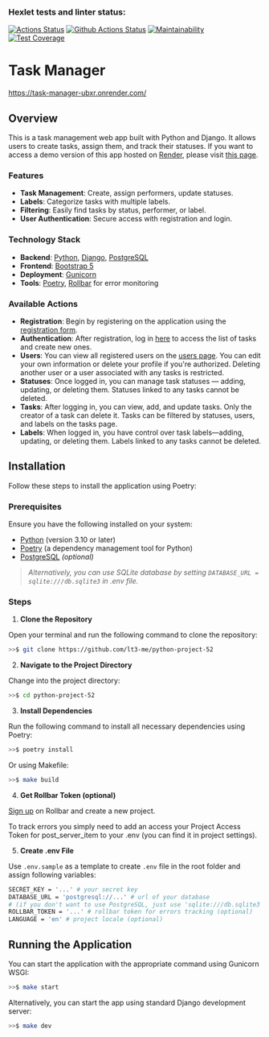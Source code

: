 ### Hexlet tests and linter status:
[![Actions Status](https://github.com/lt3-me/python-project-52/actions/workflows/hexlet-check.yml/badge.svg)](https://github.com/lt3-me/python-project-52/actions)
[![Github Actions Status](https://github.com/lt3-me/python-project-52/workflows/Python%20CI/badge.svg)](https://github.com/lt3-me/python-project-52/actions)
[![Maintainability](https://api.codeclimate.com/v1/badges/1271fd58ac4d36fbd901/maintainability)](https://codeclimate.com/github/lt3-me/python-project-52/maintainability)
[![Test Coverage](https://api.codeclimate.com/v1/badges/1271fd58ac4d36fbd901/test_coverage)](https://codeclimate.com/github/lt3-me/python-project-52/test_coverage)

# Task Manager

https://task-manager-ubxr.onrender.com/

## Overview

This is a task management web app built with Python and Django. It allows users to create tasks, assign them, and track their statuses. If you want to access a demo version of this app hosted on [Render](https://render.com/), please visit [this page](https://task-manager-ubxr.onrender.com/).

### Features

- **Task Management**: Create, assign performers, update statuses.
- **Labels**: Categorize tasks with multiple labels.
- **Filtering**: Easily find tasks by status, performer, or label.
- **User Authentication**: Secure access with registration and login.

### Technology Stack

- **Backend**: [Python](https://python.org), [Django](https://djangoproject.com), [PostgreSQL](https://postgresql.org)
- **Frontend**: [Bootstrap 5](https://getbootstrap.com/)
- **Deployment**: [Gunicorn](https://gunicorn.org/)
- **Tools**: [Poetry](https://python-poetry.org/), [Rollbar](https://rollbar.com/) for error monitoring

### Available Actions

- **Registration**: Begin by registering on the application using the [registration form](https://task-manager-ubxr.onrender.com/users/create/).
- **Authentication**: After registration, log in [here](https://task-manager-ubxr.onrender.com/login/) to access the list of tasks and create new ones.
- **Users**: You can view all registered users on the [users page](https://task-manager-ubxr.onrender.com/users/). You can edit your own information or delete your profile if you're authorized. Deleting another user or a user associated with any tasks is restricted.
- **Statuses**: Once logged in, you can manage task statuses — adding, updating, or deleting them. Statuses linked to any tasks cannot be deleted.
- **Tasks**: After logging in, you can view, add, and update tasks. Only the creator of a task can delete it. Tasks can be filtered by statuses, users, and labels on the tasks page.
- **Labels**: When logged in, you have control over task labels—adding, updating, or deleting them. Labels linked to any tasks cannot be deleted.

## Installation

Follow these steps to install the application using Poetry:

### Prerequisites

Ensure you have the following installed on your system:

- [Python](https://www.python.org/downloads/) (version 3.10 or later)
- [Poetry](https://python-poetry.org/docs/#installation) (a dependency management tool for Python)
- [PostgreSQL](https://www.postgresql.org/download/) *(optional)*

>*Alternatively, you can use SQLite database by setting `DATABASE_URL = sqlite:///db.sqlite3` in .env file.*

### Steps

1. **Clone the Repository**

Open your terminal and run the following command to clone the repository:

```bash
>>$ git clone https://github.com/lt3-me/python-project-52
```

2. **Navigate to the Project Directory**

Change into the project directory:

```bash
>>$ cd python-project-52
```

3. **Install Dependencies**

Run the following command to install all necessary dependencies using Poetry:

```bash
>>$ poetry install
```

Or using Makefile:

```bash
>>$ make build
```

4. **Get Rollbar Token (optional)**

[Sign up](https://rollbar.com/signup/) on Rollbar and create a new project.

To track errors you simply need to add an access your Project Access Token for post_server_item to your .env (you can find it in project settings).

5. **Create .env File**

Use `.env.sample` as a template to create `.env` file in the root folder and assign following variables:

```bash
SECRET_KEY = '...' # your secret key
DATABASE_URL = 'postgresql://...' # url of your database
# (if you don't want to use PostgreSQL, just use 'sqlite:///db.sqlite3')
ROLLBAR_TOKEN = '...' # rollbar token for errors tracking (optional)
LANGUAGE = 'en' # project locale (optional)
```

## Running the Application

You can start the application with the appropriate command using Gunicorn WSGI:

```bash
>>$ make start
```

Alternatively, you can start the app using standard Django development server:

```bash
>>$ make dev
```
